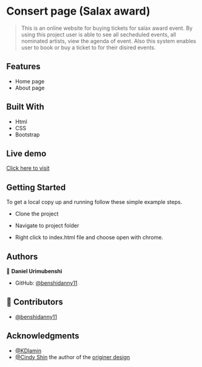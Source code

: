 # Consert page (Salax award)

> This is an online website for buying tickets for salax award event. By using this project user is able to see all secheduled events, all nominated artists, view the agenda of event. Also this system enables user to book or buy a ticket to for their disired events.

## Features
- Home page
- About page

## Built With
- Html
- CSS
- Bootstrap

## Live demo

[Click here to visit](https://benshidanny11.github.io/consert_page/)


## Getting Started

To get a local copy up and running follow these simple example steps.

- Clone the project

- Navigate to project folder

- Right click to index.html file and choose open with chrome.

## Authors

👤 **Daniel Urimubenshi**

- GitHub: [@benshidanny11](https://github.com/benshidanny11)

## 🤝 Contributors

- [@benshidanny11](https://github.com/benshidanny11)

## Acknowledgments

- [@KDlamin](https://github.com/KDlamini)
- [@Cindy Shin](https://www.behance.net/adagio07) the author of the [originer design](https://www.behance.net/gallery/29845175/CC-Global-Summit-2015)
